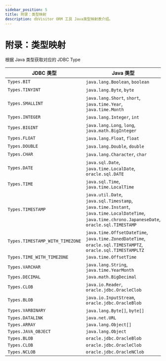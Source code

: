 ```yaml
---
sidebar_position: 5
title: 附录：类型映射
description: dbVisitor ORM 工具 Java类型映射表介绍。
---
```


# 附录：类型映射

根据 Java 类型获取对应的 JDBC Type

| JDBC 类型                         | Java 类型                                                                                                                                         |
|---------------------------------|-------------------------------------------------------------------------------------------------------------------------------------------------|
| `Types.BIT`                     | `java.lang.Boolean`, `boolean`                                                                                                                  |
| `Types.TINYINT`                 | `java.lang.Byte`, `byte`                                                                                                                        |
| `Types.SMALLINT`                | `java.lang.Short`, `short`, `java.time.Year`, `java.time.Month`                                                                                 |
| `Types.INTEGER`                 | `java.lang.Integer`, `int`                                                                                                                      |
| `Types.BIGINT`                  | `java.lang.Long`, `long`, `java.math.BigInteger`                                                                                                |
| `Types.FLOAT`                   | `java.lang.Float`, `float`                                                                                                                      |
| `Types.DOUBLE`                  | `java.lang.Double`, `double`                                                                                                                    |
| `Types.CHAR`                    | `java.lang.Character`, `char`                                                                                                                   |
| `Types.DATE`                    | `java.sql.Date`, `java.time.LocalDate`, `oracle.sql.DATE`                                                                                       |
| `Types.TIME`                    | `java.sql.Time`, `java.time.LocalTime`                                                                                                          |
| `Types.TIMESTAMP`               | `java.util.Date`, `java.sql.Timestamp`, `java.time.Instant`, `java.time.LocalDateTime`, `java.time.chrono.JapaneseDate`, `oracle.sql.TIMESTAMP` |
| `Types.TIMESTAMP_WITH_TIMEZONE` | `java.time.OffsetDateTime`, `java.time.ZonedDateTime`, `oracle.sql.TIMESTAMPTZ`, `oracle.sql.TIMESTAMPLTZ`                                      |
| `Types.TIME_WITH_TIMEZONE`      | `java.time.OffsetTime`                                                                                                                          |
| `Types.VARCHAR`                 | `java.lang.String`, `java.time.YearMonth`                                                                                                       |
| `Types.DECIMAL`                 | `java.math.BigDecimal`                                                                                                                          |
| `Types.CLOB`                    | `java.io.Reader`, `oracle.jdbc.OracleClob`                                                                                                      |
| `Types.BLOB`                    | `java.io.InputStream`, `oracle.jdbc.OracleBlob`                                                                                                 |
| `Types.VARBINARY`               | `java.lang.Byte[]`, `byte[]`                                                                                                                    |
| `Types.DATALINK`                | `java.net.URL`                                                                                                                                  |
| `Types.ARRAY`                   | `java.lang.Object[]`                                                                                                                            |
| `Types.JAVA_OBJECT`             | `java.lang.Object`                                                                                                                              |
| `Types.BLOB`                    | `oracle.jdbc.OracleBlob`                                                                                                                        |
| `Types.CLOB`                    | `oracle.jdbc.OracleClob`                                                                                                                        |
| `Types.NCLOB`                   | `oracle.jdbc.OracleNClob`                                                                                                                       |
